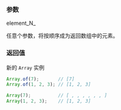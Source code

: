 
### 参数

element_N_

任意个参数，将按顺序成为返回数组中的元素。

### 返回值
新的  `Array` 实例


```js
Array.of(7);       // [7] 
Array.of(1, 2, 3); // [1, 2, 3]

Array(7);          // [ , , , , , , ]
Array(1, 2, 3);    // [1, 2, 3]
```
<!--stackedit_data:
eyJoaXN0b3J5IjpbLTE0NzIyODQ3NzZdfQ==
-->
